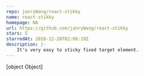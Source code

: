 ```yaml
---
repo: janryWang/react-stikky
name: react-stikky
homepage: NA
url: https://github.com/janryWang/react-stikky
stars: 5
starredAt: 2018-12-20T02:08:19Z
description: |-
    It's very easy to sticky fixed target element.
---
```


[object Object]
